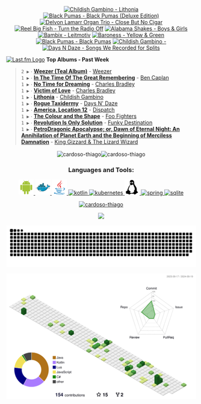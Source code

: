 <!-- lastfm -->
<p align="center"><a href="https://www.last.fm/music/Childish+Gambino/Lithonia"><img src="https://lastfm.freetls.fastly.net/i/u/64s/bbfd632a95e0535ed377c0b012d77a2b.jpg" title="Childish Gambino - Lithonia"></a> <a href="https://www.last.fm/music/Black+Pumas/Black+Pumas+(Deluxe+Edition)"><img src="https://lastfm.freetls.fastly.net/i/u/64s/f5b1e5c15d3ee9160c945da2d01181aa.jpg" title="Black Pumas - Black Pumas (Deluxe Edition)"></a> <a href="https://www.last.fm/music/Delvon+Lamarr+Organ+Trio/Close+But+No+Cigar"><img src="https://lastfm.freetls.fastly.net/i/u/64s/0d89fede15888a6df150b6475b9be583.jpg" title="Delvon Lamarr Organ Trio - Close But No Cigar"></a> <a href="https://www.last.fm/music/Reel+Big+Fish/Turn+the+Radio+Off"><img src="https://lastfm.freetls.fastly.net/i/u/64s/ca4172637c984cf5cc3ea77c49bf26ea.jpg" title="Reel Big Fish - Turn the Radio Off"></a> <a href="https://www.last.fm/music/Alabama+Shakes/Boys+&+Girls"><img src="https://lastfm.freetls.fastly.net/i/u/64s/077d7aeab42ab31814f4227273e0124b.png" title="Alabama Shakes - Boys & Girls"></a> <a href="https://www.last.fm/music/Bambix/Leitmotiv"><img src="https://lastfm.freetls.fastly.net/i/u/64s/27df840c29bffd7ed158f07929af052c.jpg" title="Bambix - Leitmotiv"></a> <a href="https://www.last.fm/music/Baroness/Yellow+&+Green"><img src="https://lastfm.freetls.fastly.net/i/u/64s/a0270bb85ce549649d99dcfaa6375030.png" title="Baroness - Yellow & Green"></a> <a href="https://www.last.fm/music/Black+Pumas/Black+Pumas"><img src="https://lastfm.freetls.fastly.net/i/u/64s/ef439d0047f456170ef7bdb57f971bd6.png" title="Black Pumas - Black Pumas"></a> <a href="https://www.last.fm/music/Childish+Gambino/%22Awaken,+My+Love!%22"><img src="https://lastfm.freetls.fastly.net/i/u/64s/d4f6f6f537a28b6b15f793515b95452b.png" title="Childish Gambino - "Awaken, My Love!""></a> <a href="https://www.last.fm/music/Days+N+Daze/Songs+We+Recorded+for+Splits"><img src="https://lastfm.freetls.fastly.net/i/u/64s/e3178dc9680b15c6aff0efa9e178d3b3.jpg" title="Days N Daze - Songs We Recorded for Splits"></a> </p>

<!--START_LASTFM_ALBUMS:{"period": "7day", "rows": 10}-->
<a href="https://last.fm" target="_blank"><img src="https://user-images.githubusercontent.com/17434202/215290617-e793598d-d7c9-428f-9975-156db1ba89cc.svg" alt="Last.fm Logo" width="18" height="13"/></a> **Top Albums - Past Week**

> `2 ▶️` ∙ **[Weezer (Teal Album)](https://www.last.fm/music/Weezer/Weezer+(Teal+Album))** - [Weezer](https://www.last.fm/music/Weezer)<br/>
> `1 ▶️` ∙ **[In The Time Of The Great Remembering](https://www.last.fm/music/Ben+Caplan/In+The+Time+Of+The+Great+Remembering)** - [Ben Caplan](https://www.last.fm/music/Ben+Caplan)<br/>
> `1 ▶️` ∙ **[No Time for Dreaming](https://www.last.fm/music/Charles+Bradley/No+Time+for+Dreaming)** - [Charles Bradley](https://www.last.fm/music/Charles+Bradley)<br/>
> `1 ▶️` ∙ **[Victim of Love](https://www.last.fm/music/Charles+Bradley/Victim+of+Love)** - [Charles Bradley](https://www.last.fm/music/Charles+Bradley)<br/>
> `1 ▶️` ∙ **[Lithonia](https://www.last.fm/music/Childish+Gambino/Lithonia)** - [Childish Gambino](https://www.last.fm/music/Childish+Gambino)<br/>
> `1 ▶️` ∙ **[Rogue Taxidermy](https://www.last.fm/music/Days+N%27+Daze/Rogue+Taxidermy)** - [Days N' Daze](https://www.last.fm/music/Days+N%27+Daze)<br/>
> `1 ▶️` ∙ **[America, Location 12](https://www.last.fm/music/Dispatch/America,+Location+12)** - [Dispatch](https://www.last.fm/music/Dispatch)<br/>
> `1 ▶️` ∙ **[The Colour and the Shape](https://www.last.fm/music/Foo+Fighters/The+Colour+and+the+Shape)** - [Foo Fighters](https://www.last.fm/music/Foo+Fighters)<br/>
> `1 ▶️` ∙ **[Revolution Is Only Solution](https://www.last.fm/music/Funky+Destination/Revolution+Is+Only+Solution)** - [Funky Destination](https://www.last.fm/music/Funky+Destination)<br/>
> `1 ▶️` ∙ **[PetroDragonic Apocalypse; or, Dawn of Eternal Night: An Annihilation of Planet Earth and the Beginning of Merciless Damnation](https://www.last.fm/music/King+Gizzard+&+The+Lizard+Wizard/PetroDragonic+Apocalypse;+or,+Dawn+of+Eternal+Night:+An+Annihilation+of+Planet+Earth+and+the+Beginning+of+Merciless+Damnation)** - [King Gizzard & The Lizard Wizard](https://www.last.fm/music/King+Gizzard+&+The+Lizard+Wizard)<br/>
<!--END_LASTFM_ALBUMS-->

<p align="center"><img align="center" src="https://github-readme-stats-nine-kohl.vercel.app/api?username=cardoso-thiago&show_icons=true&locale=en&theme=gotham&hide=issues,contribs" alt="cardoso-thiago" /><img align="center" src="https://github-readme-stats-nine-kohl.vercel.app/api/top-langs?username=cardoso-thiago&show_icons=true&locale=en&layout=compact&theme=gotham" alt="cardoso-thiago" /></p>

<h3 align="center">Languages and Tools:</h3>
<p align="center"> <a href="https://developer.android.com" target="_blank"> <img src="https://github.com/devicons/devicon/blob/master/icons/android/android-original.svg" alt="android" width="40" height="40"/> </a> <a href="https://www.docker.com/" target="_blank"> <img src="https://github.com/devicons/devicon/blob/master/icons/docker/docker-original.svg" alt="docker" width="40" height="40"/> </a> <a href="https://www.java.com" target="_blank"> <img src="https://github.com/devicons/devicon/blob/master/icons/java/java-original.svg" alt="java" width="40" height="40"/> </a> <a href="https://kotlinlang.org" target="_blank"> <img src="https://www.vectorlogo.zone/logos/kotlinlang/kotlinlang-icon.svg" alt="kotlin" width="40" height="40"/> </a> <a href="https://kubernetes.io" target="_blank"> <img src="https://www.vectorlogo.zone/logos/kubernetes/kubernetes-icon.svg" alt="kubernetes" width="40" height="40"/> </a> <a href="https://www.linux.org/" target="_blank"> <img src="https://github.com/devicons/devicon/blob/master/icons/linux/linux-plain.svg" alt="linux" width="40" height="40"/> </a> <a href="https://spring.io/" target="_blank"> <img src="https://www.vectorlogo.zone/logos/springio/springio-icon.svg" alt="spring" width="40" height="40"/> </a> <a href="https://www.sqlite.org/" target="_blank"> <img src="https://www.vectorlogo.zone/logos/sqlite/sqlite-icon.svg" alt="sqlite" width="40" height="40"/> </a> </p>

<p align="center"> <a href="https://github.com/ryo-ma/github-profile-trophy"><img src="https://github-profile-trophy.vercel.app/?username=cardoso-thiago&column=7" alt="cardoso-thiago" /></a> </p>

<!--START_SECTION:comicstrip-->
<p align="center">
 <a href="https://xkcd.com/">
 <img src="https://imgs.xkcd.com/comics/every_scientific_field.png" />
</a>
</p>
<!--END_SECTION:comicstrip-->

![](https://github.com/cardoso-thiago/cardoso-thiago/raw/output/github-snake.svg)

![](profile-3d-contrib/profile-green-animate.svg)
